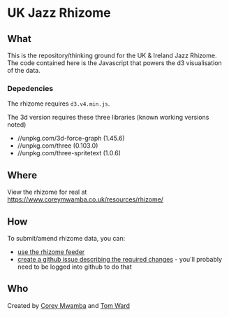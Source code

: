 # UK Jazz Rhizome

## What

This is the repository/thinking ground for the UK & Ireland Jazz Rhizome. The code contained here is the Javascript that powers the d3 visualisation of the data.

### Depedencies

The rhizome requires `d3.v4.min.js`.

The 3d version requires these three libraries (known working versions noted)

 * //unpkg.com/3d-force-graph (1.45.6)
 * //unpkg.com/three (0.103.0)
 * //unpkg.com/three-spritetext (1.0.6)

## Where

View the rhizome for real at <https://www.coreymwamba.co.uk/resources/rhizome/>

## How

To submit/amend rhizome data, you can:

* [use the rhizome feeder](https://www.coreymwamba.co.uk/resources/rhizome/group-maker.php)
* [create a github issue describing the required changes](https://github.com/coreymwamba/uk-jazz-rhizome/issues/new?assignees=&labels=info-edit&template=info-submission.md&title=) - you'll probably need to be logged into github to do that

## Who

Created by [Corey Mwamba](http://www.coreymwamba.co.uk) and [Tom Ward](http://www.madwort.co.uk)
